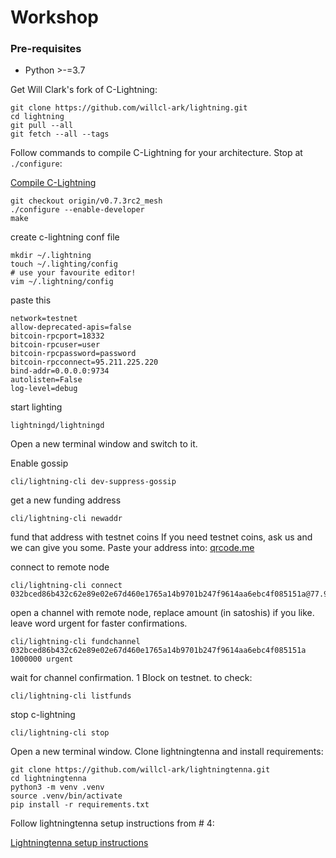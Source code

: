 # Workshop

### Pre-requisites
* Python >-=3.7

Get Will Clark's fork of C-Lightning:

```shell script
git clone https://github.com/willcl-ark/lightning.git
cd lightning
git pull --all
git fetch --all --tags
```

Follow commands to compile C-Lightning for your architecture. Stop at `./configure`:

[Compile C-Lightning](https://github.com/ElementsProject/lightning/blob/master/doc/INSTALL.md)

```shell script
git checkout origin/v0.7.3rc2_mesh
./configure --enable-developer
make
```

create c-lightning conf file

```shell script
mkdir ~/.lightning
touch ~/.lighting/config
# use your favourite editor!
vim ~/.lightning/config
```

paste this

```
network=testnet
allow-deprecated-apis=false
bitcoin-rpcport=18332
bitcoin-rpcuser=user
bitcoin-rpcpassword=password
bitcoin-rpcconnect=95.211.225.220
bind-addr=0.0.0.0:9734
autolisten=False
log-level=debug
```

start lighting

```shell script
lightningd/lightningd
```

Open a new terminal window and switch to it.

Enable gossip

```shell script
cli/lightning-cli dev-suppress-gossip
```

get a new funding address

```shell script
cli/lightning-cli newaddr
```

fund that address with testnet coins
If you need testnet coins, ask us and we can give you some. Paste your address into:
[qrcode.me](http://goqr.me)


connect to remote node

```shell script
cli/lightning-cli connect 032bced86b432c62e89e02e67d460e1765a14b9701b247f9614aa6ebc4f085151a@77.98.116.8:9733
```

open a channel with remote node, replace amount (in satoshis) if you like. leave word urgent for faster confirmations.

```shell script
cli/lightning-cli fundchannel 032bced86b432c62e89e02e67d460e1765a14b9701b247f9614aa6ebc4f085151a 1000000 urgent
```

wait for channel confirmation. 1 Block on testnet. to check:

```shell script
cli/lightning-cli listfunds
```

stop c-lightning

```shell script
cli/lightning-cli stop
```

Open a new terminal window. Clone lightningtenna and install requirements:

```shell script
git clone https://github.com/willcl-ark/lightningtenna.git
cd lightningtenna
python3 -m venv .venv
source .venv/bin/activate
pip install -r requirements.txt
```

Follow lightningtenna setup instructions from # 4:

[Lightningtenna setup instructions](https://github.com/willcl-ark/lightningtenna/blob/master/README.md)


